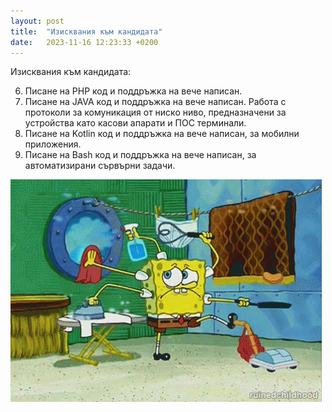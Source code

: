 ```yaml
---
layout: post
title:  "Изисквания към кандидата"
date:   2023-11-16 12:23:33 +0200
---
```

Изисквания към кандидата:

  6. Писане на PHP код и поддръжка на вече написан.
  9. Писане на JAVA код и поддръжка на вече написан. Работа с протоколи за комуникация от ниско ниво, предназначени за устройства като касови апарати и ПОС терминали.
  10. Писане на Kotlin код и поддръжка на вече написан, за мобилни приложения.
  11. Писане на Bash код и поддръжка на вече написан, за автоматизирани сървърни задачи.

![The candidate](/assets/images/spongebob-multitasking.gif)